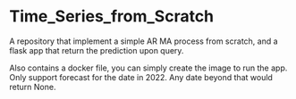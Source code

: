 # Time_Series_from_Scratch
A repository that implement a simple AR MA process from scratch, and a flask app that return the prediction upon query.

Also contains a docker file, you can simply create the image to run the app. Only support forecast for the date in 2022. Any date beyond that would return None. 
